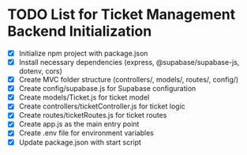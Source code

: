 # TODO List for Ticket Management Backend Initialization

- [x] Initialize npm project with package.json
- [x] Install necessary dependencies (express, @supabase/supabase-js, dotenv, cors)
- [x] Create MVC folder structure (controllers/, models/, routes/, config/)
- [x] Create config/supabase.js for Supabase configuration
- [x] Create models/Ticket.js for ticket model
- [x] Create controllers/ticketController.js for ticket logic
- [x] Create routes/ticketRoutes.js for ticket routes
- [x] Create app.js as the main entry point
- [x] Create .env file for environment variables
- [x] Update package.json with start script
